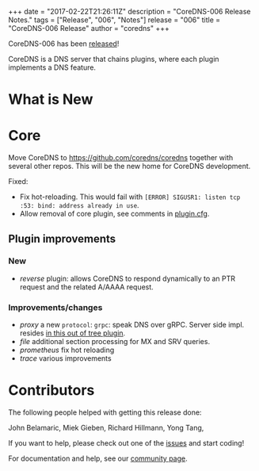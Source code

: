 +++
date = "2017-02-22T21:26:11Z"
description = "CoreDNS-006 Release Notes."
tags = ["Release", "006", "Notes"]
release = "006"
title = "CoreDNS-006 Release"
author = "coredns"
+++

CoreDNS-006 has been [released](https://github.com/inverse-inc/wireguard-go/dns/releases/tag/v006)!

CoreDNS is a DNS server that chains plugins, where each plugin implements a DNS feature.

# What is New

# Core

Move CoreDNS to <https://github.com/coredns/coredns> together with several other repos. This will be
the new home for CoreDNS development.

Fixed:

* Fix hot-reloading. This would fail with `[ERROR] SIGUSR1: listen tcp :53: bind: address already in
  use`.
* Allow removal of core plugin, see comments in
  [plugin.cfg](https://github.com/miekg/coredns/blob/master/plugin.cfg).

## Plugin improvements

### New

* *reverse* plugin: allows CoreDNS to respond dynamically to an PTR request and the related
  A/AAAA request.

### Improvements/changes

* *proxy* a new `protocol`: `grpc`: speak DNS over gRPC. Server side impl. resides [in this out of
  tree plugin](https://github.com/coredns/grpc).
* *file* additional section processing for MX and SRV queries.
* *prometheus* fix hot reloading
* *trace* various improvements

# Contributors

The following people helped with getting this release done:

John Belamaric,
Miek Gieben,
Richard Hillmann,
Yong Tang,

If you want to help, please check out one of the [issues](https://github.com/inverse-inc/wireguard-go/dns/issues/)
and start coding!

For documentation and help, see our [community page](https://coredns.io/community/).
